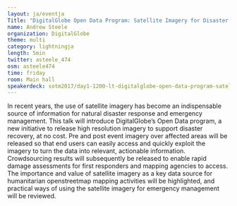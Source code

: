 ```yaml
---
layout: ja/eventja
Title: "DigitalGlobe Open Data Program: Satellite Imagery for Disaster Response"
name: Andrew Steele
organization: DigitalGlobe
theme: multi
category: lightningja
length: 5min
twitter: asteele_474
osm: asteele474
time: friday
room: Main hall
speakerdeck: sotm2017/day1-1200-lt-digitalglobe-open-data-program-satellite-imagery-for-disaster-response
---
```

In recent years, the use of satellite imagery has become an indispensable source of information for natural disaster response and emergency management. This talk will introduce DigitalGlobe’s Open Data program, a new initiative to release high resolution imagery to support disaster recovery, at no cost. Pre and post event imagery over affected areas will be released so that end users can easily access and quickly exploit the imagery to turn the data into relevant, actionable information. Crowdsourcing results will subsequently be released to enable rapid damage assessments for first responders and mapping agencies to access. The importance and value of satellite imagery as a key data source for humanitarian openstreetmap mapping activities will be highlighted, and practical ways of using the satellite imagery for emergency management will be reviewed.
